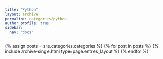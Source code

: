 ```yaml
---
title: "Python"
layout: archive
permalink: categories/python
author_profile: true
sidebar:
  nav: "docs"
---
```



{% assign posts = site.categories.categories %}
{% for post in posts %} {% include archive-single.html type=page.entries_layout %} {% endfor %}